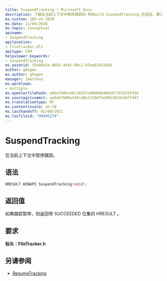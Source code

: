 ```yaml
---
title: SuspendTracking | Microsoft Docs
description: 了解在当前上下文中暂停跟踪的 MSBuild SuspendTracking 的语法、要求和返回值。
ms.custom: SEO-VS-2020
ms.date: 11/04/2016
ms.topic: conceptual
apiname:
- SuspendTracking
apilocation:
- filetracker.dll
apitype: COM
helpviewer_keywords:
- SuspendTracking
ms.assetid: f5e06e5a-8083-444c-99c1-07ba834226b5
author: ghogen
ms.author: ghogen
manager: jmartens
ms.workload:
- multiple
ms.openlocfilehash: e8be768bc48c1815fc00069640e5bf3f4370f434
ms.sourcegitcommit: ae6d47b09a439cd0e13180f5e89510e3e347fd47
ms.translationtype: HT
ms.contentlocale: zh-CN
ms.lasthandoff: 02/08/2021
ms.locfileid: "99945274"
---
```

# <a name="suspendtracking"></a>SuspendTracking

在当前上下文中暂停跟踪。

## <a name="syntax"></a>语法

```cpp
HRESULT WINAPI SuspendTracking(void);
```

## <a name="return-value"></a>返回值

 如果跟踪暂停，则返回带 SUCCEEDED 位集的 HRESULT 。

## <a name="requirements"></a>要求

 **标头：FileTracker.h** 

## <a name="see-also"></a>另请参阅

- [ResumeTracking](../msbuild/resumetracking.md)